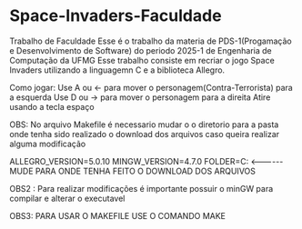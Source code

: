 # Space-Invaders-Faculdade
Trabalho de Faculdade
Esse é o trabalho da materia de PDS-1(Progamação e Desenvolvimento de Software) do periodo 2025-1 de Engenharia de Computação da UFMG
Esse trabalho consiste em recriar o jogo Space Invaders utilizando a linguagemn C e a biblioteca Allegro.

Como jogar:
Use A ou <- para mover o personagem(Contra-Terrorista) para a esquerda
Use D ou -> para mover o personagem para a direita
Atire usando a tecla espaço

OBS: No arquivo Makefile é necessario mudar o o diretorio para a pasta onde tenha sido realizado o download dos arquivos caso queira realizar alguma modificação

ALLEGRO_VERSION=5.0.10
MINGW_VERSION=4.7.0
FOLDER=C: <------ MUDE PARA ONDE TENHA FEITO O DOWNLOAD DOS ARQUIVOS 

OBS2 : Para realizar modificações é importante possuir o minGW para compilar e alterar o executavel

OBS3: PARA USAR O MAKEFILE USE O COMANDO MAKE
